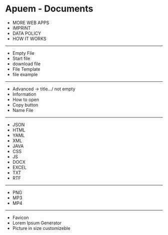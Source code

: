 # Apuem - Documents

- MORE WEB APPS
- IMPRINT
- DATA POLICY
- HOW IT WORKS

---

- Empty File
- Start file
- download file
- File Template
- file example

---

- Advanced -> title.../ not empty
- Information
- How to open
- Copy button
- Name File

---

- JSON
- HTML
- YAML
- XML
- JAVA
- CSS
- JS
- DOCX
- EXCEL
- TXT
- RTF

---

- PNG
- MP3
- MP4

---

- Favicon
- Lorem Ipsum Generator
- Picture in size customizeble
